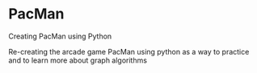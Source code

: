 # PacMan
Creating PacMan using Python

Re-creating the arcade game PacMan using python as a way to practice and to learn more about
graph algorithms

